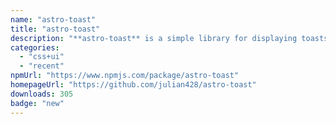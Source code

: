 ```yaml
---
name: "astro-toast"
title: "astro-toast"
description: "**astro-toast** is a simple library for displaying toasts on your website."
categories:
  - "css+ui"
  - "recent"
npmUrl: "https://www.npmjs.com/package/astro-toast"
homepageUrl: "https://github.com/julian428/astro-toast"
downloads: 305
badge: "new"
---
```

